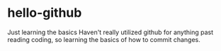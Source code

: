 # hello-github
Just learning the basics
Haven't really utilized github for anything past reading coding, so learning the basics of how to commit changes.
